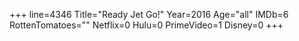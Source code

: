 +++
line=4346
Title="Ready Jet Go!"
Year=2016
Age="all"
IMDb=6
RottenTomatoes=""
Netflix=0
Hulu=0
PrimeVideo=1
Disney=0
+++

